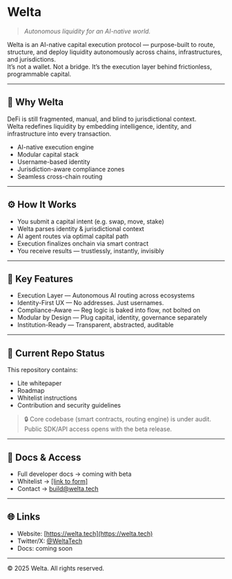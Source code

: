 # Welta

> *Autonomous liquidity for an AI-native world.*

Welta is an AI-native capital execution protocol — purpose-built to route, structure, and deploy liquidity autonomously across chains, infrastructures, and jurisdictions.  
It’s not a wallet. Not a bridge. It’s the execution layer behind frictionless, programmable capital.

---

## 🧠 Why Welta

DeFi is still fragmented, manual, and blind to jurisdictional context.  
Welta redefines liquidity by embedding intelligence, identity, and infrastructure into every transaction.

- AI-native execution engine  
- Modular capital stack  
- Username-based identity  
- Jurisdiction-aware compliance zones  
- Seamless cross-chain routing

---

## ⚙️ How It Works

- You submit a capital intent (e.g. swap, move, stake)
- Welta parses identity & jurisdictional context
- AI agent routes via optimal capital path
- Execution finalizes onchain via smart contract
- You receive results — trustlessly, instantly, invisibly

---

## 🚀 Key Features

- Execution Layer — Autonomous AI routing across ecosystems  
- Identity-First UX — No addresses. Just usernames.  
- Compliance-Aware — Reg logic is baked into flow, not bolted on  
- Modular by Design — Plug capital, identity, governance separately  
- Institution-Ready — Transparent, abstracted, auditable

---

## 🧪 Current Repo Status

This repository contains:
- Lite whitepaper  
- Roadmap  
- Whitelist instructions  
- Contribution and security guidelines

> 🔒 Core codebase (smart contracts, routing engine) is under audit.  
> Public SDK/API access opens with the beta release.

---

## 📄 Docs & Access

- Full developer docs → coming with beta  
- Whitelist → [[link to form]  ](https://github.com/weltaai/welta/blob/main/WHITEPAPER.md)
- Contact → build@welta.tech

---

## 🌐 Links

- Website: [https://welta.tech](https://welta.tech)  
- Twitter/X: [@WeltaTech](https://x.com/WeltaTech)  
- Docs: coming soon

---

© 2025 Welta. All rights reserved.
